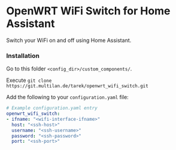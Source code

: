 # OpenWRT WiFi Switch for Home Assistant

Switch your WiFi on and off using Home Assistant.

### Installation

Go to this folder `<config_dir>/custom_components/`.

Execute `git clone https://git.multilan.de/tarek/openwrt_wifi_switch.git`

Add the following to your `configuration.yaml` file:

```yaml
# Example configuration.yaml entry
openwrt_wifi_switch:
- ifname: "<wifi-interface-ifname>"
  host: "<ssh-host>"
  username: "<ssh-username>"
  password: "<ssh-password>"
  port: "<ssh-port>"
```
